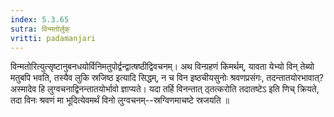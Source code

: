 ```yaml
---
index: 5.3.65
sutra: विन्मतोर्लुक्
vritti: padamanjari
---
```


 विन्मतोरित्युत्सृष्टानुबनधयोर्विनिमतुपोर्द्वन्द्वात्षष्ठीद्विवचनम्। अथ विन्ग्रहणं किमर्थम्, यावता येभ्यो विन् तेब्यो मतुबपि भवति, तस्यैव लुकि स्रजिष्ठ इत्यादि सिद्धम्, न च विन इष्ठचीयसुनोः श्रवणप्रसंगः, तदन्तातयोरभावात्? अस्मादेव हि लुग्वचनाद्विनन्तातयोर्भावो ज्ञाप्यते। यदा तर्हि विनन्तात् ठ्तत्करोति तदातष्टेऽ इति णिच् क्रियते, तदा विनः श्रवणं मा भूदित्येवमर्थं विनो लुग्वचनम्--स्रग्विणमाचष्टे स्रजयति ॥